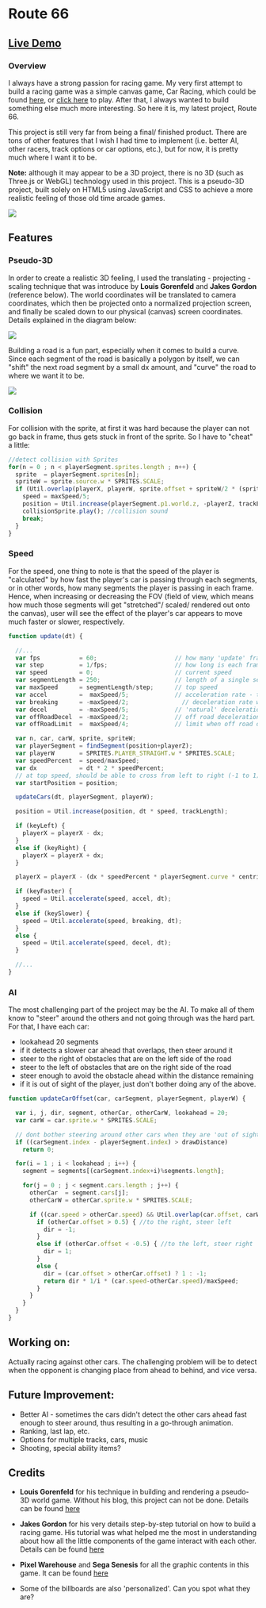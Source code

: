 # Route 66

## [Live Demo](https://trungvuh.github.io/Route101/)

### Overview

I always have a strong passion for racing game. My very first attempt to build a racing game was a simple canvas game, Car Racing, which could be found [here](https://github.com/trungvuh/Racing), or [click here](https://trungvuh.github.io/Racing/) to play. After that, I always wanted to build something else much more interesting. So here it is, my latest project, Route 66.

This project is still very far from being a final/ finished product. There are tons of other features that I wish I had time to implement (i.e. better AI, other racers, track options or car options, etc.), but for now, it is pretty much where I want it to be.

**Note:** although it may appear to be a 3D project, there is no 3D (such as Three.js or WebGL) technology used in this project. This is a pseudo-3D project, built solely on HTML5 using JavaScript and CSS to achieve a more realistic feeling of those old time arcade games.

![](https://res.cloudinary.com/trungvuh/image/upload/v1515395550/Route101_uesath.gif)

## Features

### Pseudo-3D

In order to create a realistic 3D feeling, I used the translating - projecting - scaling technique that was introduce by **Louis Gorenfeld** and **Jakes Gordon** (reference below). The world coordinates will be translated to camera coordinates, which then be projected onto a normalized projection screen, and finally be scaled down to our physical (canvas) screen coordinates. Details explained in the diagram below:

![](https://github.com/trungvuh/Route66/raw/master/images/equations.png)

Building a road is a fun part, especially when it comes to build a curve. Since each segment of the road is basically a polygon by itself, we can "shift" the next road segment by a small dx amount, and "curve" the road to where we want it to be.

![](https://github.com/trungvuh/Route66/raw/master/images/curves.png)

### Collision

For collision with the sprite, at first it was hard because the player can not go back in frame, thus gets stuck in front of the sprite. So I have to "cheat" a little:

```JavaScript
//detect collision with Sprites
for(n = 0 ; n < playerSegment.sprites.length ; n++) {
  sprite  = playerSegment.sprites[n];
  spriteW = sprite.source.w * SPRITES.SCALE;
  if (Util.overlap(playerX, playerW, sprite.offset + spriteW/2 * (sprite.offset > 0 ? 1 : -1), spriteW)) {
    speed = maxSpeed/5;
    position = Util.increase(playerSegment.p1.world.z, -playerZ, trackLength); // stop in front of sprite (at front of segment)
    collisionSprite.play(); //collision sound
    break;
  }
}
```

### Speed

For the speed, one thing to note is that the speed of the player is "calculated" by how fast the player's car is passing through each segments, or in other words, how many segments the player is passing in each frame. Hence, when increasing or decreasing the FOV (field of view, which means how much those segments will get "stretched"/ scaled/ rendered out onto the canvas), user will see the effect of the player's car appears to move much faster or slower, respectively.

```JavaScript
function update(dt) {

  //...
  var fps           = 60;                      // how many 'update' frames per second
  var step          = 1/fps;                   // how long is each frame (in seconds)
  var speed         = 0;                       // current speed
  var segmentLength = 250;                     // length of a single segment
  var maxSpeed      = segmentLength/step;      // top speed
  var accel         =  maxSpeed/5;             // acceleration rate - tuned until it 'felt' right
  var breaking      = -maxSpeed/2;               // deceleration rate when braking
  var decel         = -maxSpeed/5;             // 'natural' deceleration rate when neither accelerating, nor braking
  var offRoadDecel  = -maxSpeed/2;             // off road deceleration is somewhere in between
  var offRoadLimit  =  maxSpeed/4;             // limit when off road deceleration no longer applies

  var n, car, carW, sprite, spriteW;
  var playerSegment = findSegment(position+playerZ);
  var playerW       = SPRITES.PLAYER_STRAIGHT.w * SPRITES.SCALE;
  var speedPercent  = speed/maxSpeed;
  var dx            = dt * 2 * speedPercent;
  // at top speed, should be able to cross from left to right (-1 to 1) in 1 second
  var startPosition = position;

  updateCars(dt, playerSegment, playerW);

  position = Util.increase(position, dt * speed, trackLength);

  if (keyLeft) {
    playerX = playerX - dx;
  }
  else if (keyRight) {
    playerX = playerX + dx;
  }

  playerX = playerX - (dx * speedPercent * playerSegment.curve * centrifugal);

  if (keyFaster) {
    speed = Util.accelerate(speed, accel, dt);
  }
  else if (keySlower) {
    speed = Util.accelerate(speed, breaking, dt);
  }
  else {
    speed = Util.accelerate(speed, decel, dt);
  }

  //...
}
```  


### AI

The most challenging part of the project may be the AI. To make all of them know to "steer" around the others and not going through was the hard part. For that, I have each car:

  + lookahead 20 segments
  + if it detects a slower car ahead that overlaps, then steer around it
  + steer to the right of obstacles that are on the left side of the road
  + steer to the left of obstacles that are on the right side of the road
  + steer enough to avoid the obstacle ahead within the distance remaining
  + if it is out of sight of the player, just don't bother doing any of the above.

```JavaScript
function updateCarOffset(car, carSegment, playerSegment, playerW) {

  var i, j, dir, segment, otherCar, otherCarW, lookahead = 20;
  var carW = car.sprite.w * SPRITES.SCALE;

  // dont bother steering around other cars when they are 'out of sight' of the player
  if ((carSegment.index - playerSegment.index) > drawDistance)
    return 0;

  for(i = 1 ; i < lookahead ; i++) {
    segment = segments[(carSegment.index+i)%segments.length];

    for(j = 0 ; j < segment.cars.length ; j++) {
      otherCar  = segment.cars[j];
      otherCarW = otherCar.sprite.w * SPRITES.SCALE;

      if ((car.speed > otherCar.speed) && Util.overlap(car.offset, carW, otherCar.offset, otherCarW, 1.2)) {
        if (otherCar.offset > 0.5) { //to the right, steer left
          dir = -1;
        }
        else if (otherCar.offset < -0.5) { //to the left, steer right
          dir = 1;
        }
        else {
          dir = (car.offset > otherCar.offset) ? 1 : -1;
          return dir * 1/i * (car.speed-otherCar.speed)/maxSpeed;
        }
      }
    }
  }
}
```

## Working on:

Actually racing against other cars. The challenging problem will be to detect when the opponent is changing place from ahead to behind, and vice versa.

## Future Improvement:

  + Better AI - sometimes the cars didn't detect the other cars ahead fast enough to steer around, thus resulting in a go-through animation.
  + Ranking, last lap, etc.
  + Options for multiple tracks, cars, music
  + Shooting, special ability items?

## Credits

  + **Louis Gorenfeld** for his technique in building and rendering a pseudo-3D world game. Without his blog, this project can not be done. Details can be found [here](http://www.extentofthejam.com/pseudo/)

  + **Jakes Gordon** for his very details step-by-step tutorial on how to build a racing game. His tutorial was what helped me the most in understanding about how all the little components of the game interact with each other. Details can be found [here](https://codeincomplete.com/posts/javascript-racer-v1-straight/)

  + **Pixel Warehouse** and **Sega Senesis** for all the graphic contents in this game. It can be found [here](http://pixel.garoux.net/?scr=sprites&game_id=44&p=1)

  + Some of the billboards are also 'personalized'. Can you spot what they are?
